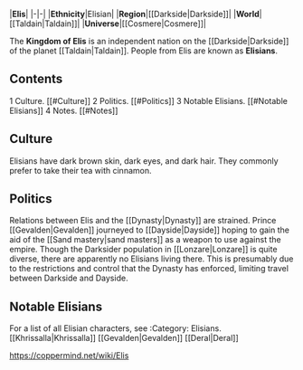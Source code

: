 |**Elis**|
|-|-|
|**Ethnicity**|Elisian|
|**Region**|[[Darkside\|Darkside]]|
|**World**|[[Taldain\|Taldain]]|
|**Universe**|[[Cosmere\|Cosmere]]|

The **Kingdom of Elis** is an independent nation on the [[Darkside\|Darkside]] of the planet [[Taldain\|Taldain]]. People from Elis are known as **Elisians**.

## Contents

1 Culture. [[#Culture]] 
2 Politics. [[#Politics]] 
3 Notable Elisians. [[#Notable Elisians]] 
4 Notes. [[#Notes]] 


## Culture
Elisians have dark brown skin, dark eyes, and dark hair. They commonly prefer to take their tea with cinnamon.

## Politics
Relations between Elis and the [[Dynasty\|Dynasty]] are strained. Prince [[Gevalden\|Gevalden]] journeyed to [[Dayside\|Dayside]] hoping to gain the aid of the [[Sand mastery\|sand masters]] as a weapon to use against the empire.
Though the Darksider population in [[Lonzare\|Lonzare]] is quite diverse, there are apparently no Elisians living there. This is presumably due to the restrictions and control that the Dynasty has enforced, limiting travel between Darkside and Dayside.

## Notable Elisians
For a list of all Elisian characters, see :Category: Elisians.
[[Khrissalla\|Khrissalla]]
[[Gevalden\|Gevalden]]
[[Deral\|Deral]]


https://coppermind.net/wiki/Elis